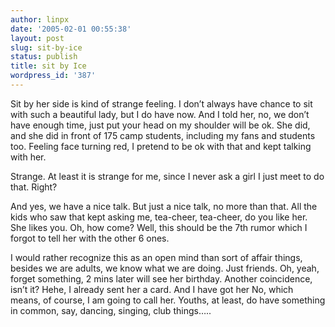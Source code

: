 ```yaml
---
author: linpx
date: '2005-02-01 00:55:38'
layout: post
slug: sit-by-ice
status: publish
title: sit by Ice
wordpress_id: '387'
---
```


Sit by her side is kind of strange feeling. I don’t always have chance to sit
with such a beautiful lady, but I do have now. And I told her, no, we don’t
have enough time, just put your head on my shoulder will be ok. She did, and
she did in front of 175 camp students, including my fans and students too.
Feeling face turning red, I pretend to be ok with that and kept talking with
her.

Strange. At least it is strange for me, since I never ask a girl I just meet
to do that. Right?

And yes, we have a nice talk. But just a nice talk, no more than that. All the
kids who saw that kept asking me, tea-cheer, tea-cheer, do you like her. She
likes you. Oh, how come? Well, this should be the 7th rumor which I forgot to
tell her with the other 6 ones.

I would rather recognize this as an open mind than sort of affair things,
besides we are adults, we know what we are doing. Just friends. Oh, yeah,
forget something, 2 mins later will see her birthday. Another coincidence,
isn’t it? Hehe, I already sent her a card. And I have got her No, which means,
of course, I am going to call her. Youths, at least, do have something in
common, say, dancing, singing, club things…..

